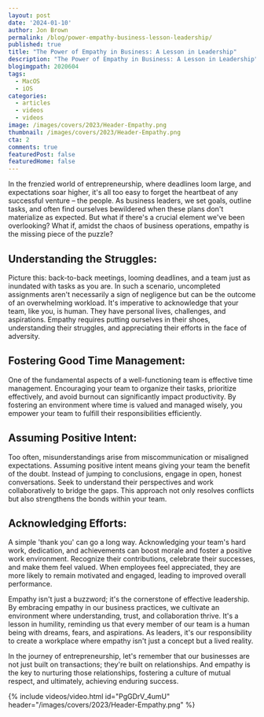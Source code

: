 ```yaml
---
layout: post
date: '2024-01-10'
author: Jon Brown
permalink: /blog/power-empathy-business-lesson-leadership/
published: true
title: "The Power of Empathy in Business: A Lesson in Leadership"
description: "The Power of Empathy in Business: A Lesson in Leadership"
blogimgpath: 2020604
tags:
  - MacOS
  - iOS
categories:
  - articles
  - videos
  - videos
image: /images/covers/2023/Header-Empathy.png
thumbnail: /images/covers/2023/Header-Empathy.png
cta: 2
comments: true
featuredPost: false
featuredHome: false
---
```

In the frenzied world of entrepreneurship, where deadlines loom large, and expectations soar higher, it's all too easy to forget the heartbeat of any successful venture – the people. As business leaders, we set goals, outline tasks, and often find ourselves bewildered when these plans don't materialize as expected. But what if there's a crucial element we've been overlooking? What if, amidst the chaos of business operations, empathy is the missing piece of the puzzle?

## Understanding the Struggles:
Picture this: back-to-back meetings, looming deadlines, and a team just as inundated with tasks as you are. In such a scenario, uncompleted assignments aren't necessarily a sign of negligence but can be the outcome of an overwhelming workload. It's imperative to acknowledge that your team, like you, is human. They have personal lives, challenges, and aspirations. Empathy requires putting ourselves in their shoes, understanding their struggles, and appreciating their efforts in the face of adversity.

## Fostering Good Time Management:
One of the fundamental aspects of a well-functioning team is effective time management. Encouraging your team to organize their tasks, prioritize effectively, and avoid burnout can significantly impact productivity. By fostering an environment where time is valued and managed wisely, you empower your team to fulfill their responsibilities efficiently.

## Assuming Positive Intent:
Too often, misunderstandings arise from miscommunication or misaligned expectations. Assuming positive intent means giving your team the benefit of the doubt. Instead of jumping to conclusions, engage in open, honest conversations. Seek to understand their perspectives and work collaboratively to bridge the gaps. This approach not only resolves conflicts but also strengthens the bonds within your team.

## Acknowledging Efforts:
A simple 'thank you' can go a long way. Acknowledging your team's hard work, dedication, and achievements can boost morale and foster a positive work environment. Recognize their contributions, celebrate their successes, and make them feel valued. When employees feel appreciated, they are more likely to remain motivated and engaged, leading to improved overall performance.

Empathy isn't just a buzzword; it's the cornerstone of effective leadership. By embracing empathy in our business practices, we cultivate an environment where understanding, trust, and collaboration thrive. It's a lesson in humility, reminding us that every member of our team is a human being with dreams, fears, and aspirations. As leaders, it's our responsibility to create a workplace where empathy isn't just a concept but a lived reality.

In the journey of entrepreneurship, let's remember that our businesses are not just built on transactions; they're built on relationships. And empathy is the key to nurturing those relationships, fostering a culture of mutual respect, and ultimately, achieving enduring success.

{% include videos/video.html id="PgGDrV_4umU" header="/images/covers/2023/Header-Empathy.png" %}
